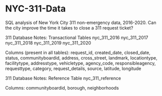 # NYC-311-Data
SQL analysis of New York City 311 non-emergency data, 2016-2020.
Can the city improve the time it takes to close a 311 request ticket?

311 Database Notes: Transactional Tables
nyc_311_2016
nyc_311_2017
nyc_311_2018
nyc_311_2019
nyc_311_2020

Columns (present in all tables):
request_id, created_date, closed_date, status, communityboardid, address, cross_street, landmark, locationtype, facilitytype, addresstype, vehicletype, agency_code, responsibleagency, requesttype, category, request_details, source, latitude, longitude

311 Database Notes: Reference Table
nyc_311_reference

Columns:
communityboardid, borough, neighborhoods

